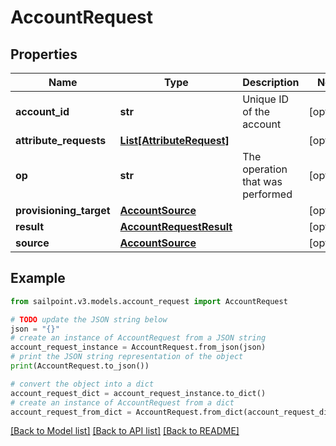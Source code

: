 # AccountRequest


## Properties

Name | Type | Description | Notes
------------ | ------------- | ------------- | -------------
**account_id** | **str** | Unique ID of the account | [optional] 
**attribute_requests** | [**List[AttributeRequest]**](AttributeRequest.md) |  | [optional] 
**op** | **str** | The operation that was performed | [optional] 
**provisioning_target** | [**AccountSource**](AccountSource.md) |  | [optional] 
**result** | [**AccountRequestResult**](AccountRequestResult.md) |  | [optional] 
**source** | [**AccountSource**](AccountSource.md) |  | [optional] 

## Example

```python
from sailpoint.v3.models.account_request import AccountRequest

# TODO update the JSON string below
json = "{}"
# create an instance of AccountRequest from a JSON string
account_request_instance = AccountRequest.from_json(json)
# print the JSON string representation of the object
print(AccountRequest.to_json())

# convert the object into a dict
account_request_dict = account_request_instance.to_dict()
# create an instance of AccountRequest from a dict
account_request_from_dict = AccountRequest.from_dict(account_request_dict)
```
[[Back to Model list]](../README.md#documentation-for-models) [[Back to API list]](../README.md#documentation-for-api-endpoints) [[Back to README]](../README.md)


